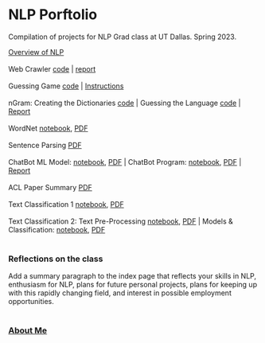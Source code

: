 # NLP Porftolio
Compilation of projects for NLP Grad class at UT Dallas. Spring 2023.

[Overview of NLP](Overview_of_NLP.pdf)
<br />
<br />
Web Crawler [code](https://raw.githubusercontent.com/ricpadil17/nlp_portfolio/main/web_crawler/crawler.py) | [report](web_crawler/report.pdf)
<br />
<br />
Guessing Game [code](guessing_game/guessing_game.py) | [Instructions](guessing_game/guessing_game_instructions.pdf)
<br />
<br />
nGram: Creating the Dictionaries [code](ngrams/ngrams.py) | Guessing the Language [code](ngrams/ngrams_2.py) | [Report](ngrams/report.pdf)
<br />
<br />
WordNet [notebook](wordnet/wordnet.ipynb), [PDF](wordnet/wordnet.pdf)
<br />
<br />
Sentence Parsing [PDF](sent_parse/parser.pdf)
<br />
<br />
ChatBot ML Model: [notebook](chatbot/model.ipynb), [PDF](chatbot/model.pdf) | ChatBot Program: [notebook](chatbot/chatbot.ipynb), [PDF](chatbot/chatbot.pdf) | [Report](chatbot/report.pdf)
<br />
<br />
ACL Paper Summary [PDF](acl/summary.pdf)
<br />
<br />
Text Classification 1 [notebook](classify_1/emoticons.ipynb), [PDF](classify_1/emoticons.pdf)
<br />
<br />
Text Classification 2: Text Pre-Processing [notebook](classify_2/pre_processing.ipynb), [PDF](classify_2/pre_processing.pdf) | Models & Classification: [notebook](classify_2/models.ipynb), [PDF](classify_2/models.pdf)
<br />
<br />

### Reflections on the class
Add a summary paragraph to the index page that reflects your skills in NLP, enthusiasm for NLP,
plans for future personal projects, plans for keeping up with this rapidly changing field, and
interest in possible employment opportunities. 
<br />
<br />
### [About Me](./resume.md)

